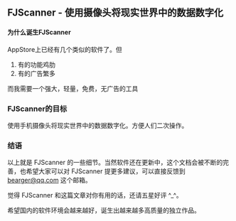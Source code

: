 ## FJScanner - 使用摄像头将现实世界中的数据数字化

#### 为什么诞生FJScanner

AppStore上已经有几个类似的软件了。但
1. 有的功能鸡肋
2. 有的广告繁多

而我需要一个强大，轻量，免费，无广告的工具

### FJScanner的目标

使用手机摄像头将现实世界中的数据数字化。方便人们二次操作。

### 结语

以上就是 FJScanner 的一些细节。当然软件还在更新中，这个文档会被不断的完善，也希望大家可以对 FJScanner 提更多建议，可以直接反馈到 bearger@qq.com 这个邮箱。

觉得 FJScanner 和这篇文章对你有用的话，还请五星好评 ^_^。

希望国内的软件环境会越来越好，诞生出越来越多高质量的独立作品。